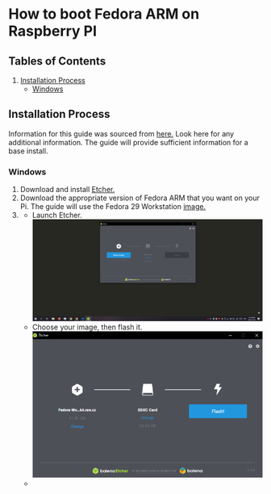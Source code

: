 # How to boot Fedora ARM on Raspberry PI

## Tables of Contents

1. [Installation Process](https://github.com/K-zhao/Google-code-in/blob/master/Booting-Fedora-On-Raspberry-Pi/Readme.md#installation-process)
    - [Windows](https://github.com/K-zhao/Google-code-in/blob/master/Booting-Fedora-On-Raspberry-Pi/Readme.md#windows)

## Installation Process
Information for this guide was sourced from [here.](https://fedoraproject.org/wiki/Architectures/ARM/Raspberry_Pi#Introduction)
Look here for any additional information. The guide will provide sufficient information for a base install.

### Windows
1. Download and install [Etcher.](https://www.balena.io/etcher/)
2. Download the appropriate version of Fedora ARM that you want on your Pi. The guide will use the Fedora 29 Workstation [image.](https://fedoraproject.org/wiki/Architectures/ARM/Raspberry_Pi#aarch64_supported_images_for_Raspberry_Pi_3)
3. - Launch Etcher. ![Etcher](https://github.com/K-zhao/Google-code-in/blob/master/Booting-Fedora-On-Raspberry-Pi/Screenshot.png)
   - Choose your image, then flash it. ![Etcher](https://github.com/K-zhao/Google-code-in/blob/master/Booting-Fedora-On-Raspberry-Pi/Screenshot2.png)
   - 
